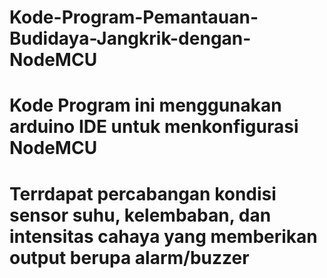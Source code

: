 # Kode-Program-Pemantauan-Budidaya-Jangkrik-dengan-NodeMCU
# Kode Program ini menggunakan arduino IDE untuk menkonfigurasi NodeMCU
# Terrdapat percabangan kondisi sensor suhu, kelembaban, dan intensitas cahaya yang memberikan output berupa alarm/buzzer
